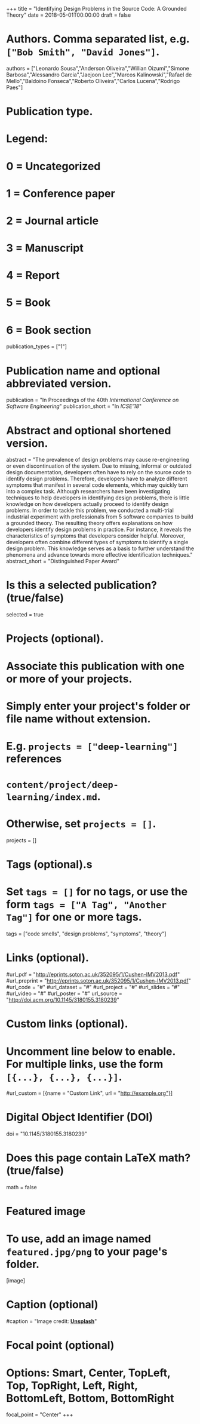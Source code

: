 +++
title = "Identifying Design Problems in the Source Code: A Grounded Theory"
date = 2018-05-01T00:00:00
draft = false

# Authors. Comma separated list, e.g. `["Bob Smith", "David Jones"]`.
authors = ["Leonardo Sousa","Anderson Oliveira","Willian Oizumi","Simone Barbosa","Alessandro Garcia","Jaejoon Lee","Marcos Kalinowski","Rafael de Mello","Baldoino Fonseca","Roberto Oliveira","Carlos Lucena","Rodrigo Paes"]

# Publication type.
# Legend:
# 0 = Uncategorized
# 1 = Conference paper
# 2 = Journal article
# 3 = Manuscript
# 4 = Report
# 5 = Book
# 6 = Book section
publication_types = ["1"]

# Publication name and optional abbreviated version.
publication = "In Proceedings of the 40th *International Conference on Software Engineering*"
publication_short = "In *ICSE'18*"

# Abstract and optional shortened version.
abstract = "The prevalence of design problems may cause re-engineering or even discontinuation of the system. Due to missing, informal or outdated design documentation, developers often have to rely on the source code to identify design problems. Therefore, developers have to analyze different symptoms that manifest in several code elements, which may quickly turn into a complex task. Although researchers have been investigating techniques to help developers in identifying design problems, there is little knowledge on how developers actually proceed to identify design problems. In order to tackle this problem, we conducted a multi-trial industrial experiment with professionals from 5 software companies to build a grounded theory. The resulting theory offers explanations on how developers identify design problems in practice. For instance, it reveals the characteristics of symptoms that developers consider helpful. Moreover, developers often combine different types of symptoms to identify a single design problem. This knowledge serves as a basis to further understand the phenomena and advance towards more effective identification techniques."
abstract_short = "Distinguished Paper Award"


# Is this a selected publication? (true/false)
selected = true

# Projects (optional).
#   Associate this publication with one or more of your projects.
#   Simply enter your project's folder or file name without extension.
#   E.g. `projects = ["deep-learning"]` references 
#   `content/project/deep-learning/index.md`.
#   Otherwise, set `projects = []`.
projects = []

# Tags (optional).s
#   Set `tags = []` for no tags, or use the form `tags = ["A Tag", "Another Tag"]` for one or more tags.
tags = ["code smells", "design problems", "symptoms", "theory"]

# Links (optional).
#url_pdf = "http://eprints.soton.ac.uk/352095/1/Cushen-IMV2013.pdf"
#url_preprint = "http://eprints.soton.ac.uk/352095/1/Cushen-IMV2013.pdf"
#url_code = "#"
#url_dataset = "#"
#url_project = "#"
#url_slides = "#"
#url_video = "#"
#url_poster = "#"
url_source = "http://doi.acm.org/10.1145/3180155.3180239"

# Custom links (optional).
#   Uncomment line below to enable. For multiple links, use the form `[{...}, {...}, {...}]`.
#url_custom = [{name = "Custom Link", url = "http://example.org"}]

# Digital Object Identifier (DOI)
doi = "10.1145/3180155.3180239"

# Does this page contain LaTeX math? (true/false)
math = false

# Featured image
# To use, add an image named `featured.jpg/png` to your page's folder. 
[image]
  # Caption (optional)
  #caption = "Image credit: [**Unsplash**](https://unsplash.com/photos/pLCdAaMFLTE)"

  # Focal point (optional)
  # Options: Smart, Center, TopLeft, Top, TopRight, Left, Right, BottomLeft, Bottom, BottomRight
  focal_point = "Center"
+++
